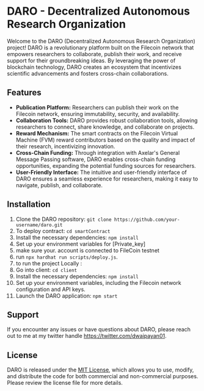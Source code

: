 # DARO - Decentralized Autonomous Research Organization

Welcome to the DARO (Decentralized Autonomous Research Organization) project! DARO is a revolutionary platform built on the Filecoin network that empowers researchers to collaborate, publish their work, and receive support for their groundbreaking ideas. By leveraging the power of blockchain technology, DARO creates an ecosystem that incentivizes scientific advancements and fosters cross-chain collaborations.

## Features

- **Publication Platform:** Researchers can publish their work on the Filecoin network, ensuring immutability, security, and availability.
- **Collaboration Tools:** DARO provides robust collaboration tools, allowing researchers to connect, share knowledge, and collaborate on projects.
- **Reward Mechanism:** The smart contracts on the Filecoin Virtual Machine (FVM) reward contributors based on the quality and impact of their research, incentivizing innovation.
- **Cross-Chain Funding:** Through integration with Axelar's General Message Passing software, DARO enables cross-chain funding opportunities, expanding the potential funding sources for researchers.
- **User-Friendly Interface:** The intuitive and user-friendly interface of DARO ensures a seamless experience for researchers, making it easy to navigate, publish, and collaborate.

## Installation

1. Clone the DARO repository: `git clone https://github.com/your-username/daro.git`
2. To deploy contract: `cd smartContract`
3. Install the necessary dependencies: `npm install`
4. Set up your environment variables for [Private_key]
5. make sure your. account is connected to FileCoin testnet
6. run `npx hardhat run scripts/deploy.js`.
7. to run the project Locally :
8. Go into client: `cd client`
9. Install the necessary dependencies: `npm install`
10. Set up your environment variables, including the Filecoin network configuration and API keys.
11. Launch the DARO application: `npm start`

## Support

If you encounter any issues or have questions about DARO, please reach out to me at my twitter handle https://twitter.com/dwaipayan01.

## License

DARO is released under the [MIT License](LICENSE), which allows you to use, modify, and distribute the code for both commercial and non-commercial purposes. Please review the license file for more details.
